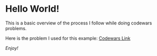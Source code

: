 # **Hello World!**

This is a basic overview of the process I follow while doing codewars problems.

Here is the problem I used for this example: [Codewars Link](https://www.codewars.com/kata/59ea2a943d09a737c40000ff/train/python)

*Enjoy!*